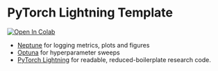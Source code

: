 # PyTorch Lightning Template

[![Open In Colab](https://colab.research.google.com/assets/colab-badge.svg)](https://colab.research.google.com/github/rshwndsz/templates/blob/master/pl-colab/template.ipynb)

* [Neptune](https://neptune.ai) for logging metrics, plots and figures
* [Optuna](https://optuna.readthedocs.io/) for hyperparameter sweeps
* [PyTorch Lightning](https://pytorch-lightning.readthedocs.io/) for readable, reduced-boilerplate research code.
